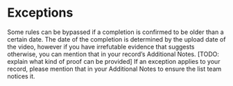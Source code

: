 # Exceptions
Some rules can be bypassed if a completion is confirmed to be older than a certain date. The date of the completion is determined by the upload date of the video, however if you have irrefutable evidence that suggests otherwise, you can mention that in your record’s Additional Notes. [TODO: explain what kind of proof can be provided]
If an exception applies to your record, please mention that in your Additional Notes to ensure the list team notices it.
